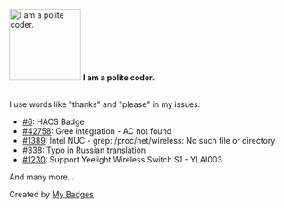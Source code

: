 <img src="https://my-badges.github.io/my-badges/polite-coder.png" alt="I am a polite coder." title="I am a polite coder." width="128">
<strong>I am a polite coder.</strong>
<br><br>

I use words like "thanks" and "please" in my issues:

- <a href="https://github.com/denysdovhan/ha-lun-misto-air/issues/6">#6</a>: HACS Badge
- <a href="https://github.com/home-assistant/core/issues/42758">#42758</a>: Gree integration - AC not found
- <a href="https://github.com/home-assistant/operating-system/issues/1389">#1389</a>: Intel NUC - grep: /proc/net/wireless: No such file or directory
- <a href="https://github.com/tomvanswam/compass-card/issues/338">#338</a>: Typo in Russian translation
- <a href="https://github.com/esphome/feature-requests/issues/1230">#1230</a>: Support Yeelight Wireless Switch S1 - YLAI003

 And many more...


Created by <a href="https://github.com/my-badges/my-badges">My Badges</a>